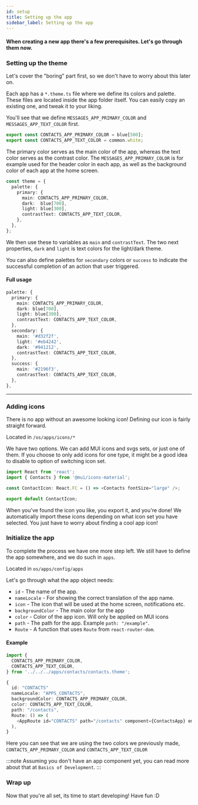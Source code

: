```yaml
---
id: setup
title: Setting up the app
sidebar_label: Setting up the app
---
```


#### When creating a new app there's a few prerequisites. Let's go through them now.

### Setting up the theme
Let's cover the "boring" part first, so we don't have to worry about this later on.

Each app has a `*.theme.ts` file where we define its colors and palette. These files are located inside the app folder itself.
You can easily copy an existing one, and tweak it to your liking.

You'll see that we define `MESSAGES_APP_PRIMARY_COLOR` and `MESSAGES_APP_TEXT_COLOR` first.
```typescript
export const CONTACTS_APP_PRIMARY_COLOR = blue[500];
export const CONTACTS_APP_TEXT_COLOR = common.white;
```
The primary color serves as the main color of the app, whereas the text color serves as the contrast color.
The `MESSAGES_APP_PRIMARY_COLOR` is for example used for the header color in each app, as well as the background color of each app at the home screen.

```typescript
const theme = {
  palette: {
    primary: {
      main: CONTACTS_APP_PRIMARY_COLOR,
      dark:  blue[700],
      light: blue[300],
      contrastText: CONTACTS_APP_TEXT_COLOR,
    },
  },
};
```

We then use these to variables as `main` and `contrastText`. The two next properties, `dark` and `light` is text colors for the light/dark theme.

You can also define palettes for `secondary` colors or `success` to indicate the successful completion of an action that user triggered.

#### Full usage
```typescript
palette: {
  primary: {
    main: CONTACTS_APP_PRIMARY_COLOR,
    dark: blue[700],
    light: blue[300],
    contrastText: CONTACTS_APP_TEXT_COLOR,
  },
  secondary: {
    main: '#d32f2f',
    light: '#eb4242',
    dark: '#941212',
    contrastText: CONTACTS_APP_TEXT_COLOR,
  },
  success: {
    main: '#2196f3',
    contrastText: CONTACTS_APP_TEXT_COLOR,
  },
},
```
--- 

### Adding icons
There is no app without an awesome looking icon! Defining our icon is fairly straight forward.

Located in `/os/apps/icons/*`

We have two options. We can add MUI icons and svgs sets, or just one of them. If you choose to only add icons for one type, it might be a good idea
to disable to option of switching icon set.

```typescript jsx
import React from 'react';
import { Contacts } from '@mui/icons-material';

const ContactIcon: React.FC = () => <Contacts fontSize="large" />;

export default ContactIcon;
```

When you've found the icon you like, you export it, and you're done! We automatically import these icons depending on what icon set you have selected.
You just have to worry about finding a cool app icon!

### Initialize the app
To complete the process we have one more step left. We still have to define the app somewhere, and we do such in `apps`. 

Located in `os/apps/config/apps`

Let's go through what the app object needs:
* ``id`` - The name of the app.
* ``nameLocale`` - For showing the correct translation of the app name.
* ``icon`` - The icon that will be used at the home screen, notifications etc.
* ``backgroundColor`` - The main color for the app
* ``color`` - Color of the app icon. Will only be applied on MUI icons
* ``path`` - The path for the app. Example ``path: "/example"``.
* ``Route`` - A function that uses ``Route`` from ``react-router-dom``.

#### Example
```typescript
import {
  CONTACTS_APP_PRIMARY_COLOR,
  CONTACTS_APP_TEXT_COLOR,
} from '../../../apps/contacts/contacts.theme';
```

```typescript jsx
{
  id: "CONTACTS"
  nameLocale: "APPS_CONTACTS",
  backgroundColor: CONTACTS_APP_PRIMARY_COLOR,
  color: CONTACTS_APP_TEXT_COLOR,
  path: "/contacts", 
  Route: () => (
  	<AppRoute id="CONTACTS" path="/contacts" component={ContactsApp} emitOnOpen={false} />
  ),
}
```

Here you can see that we are using the two colors we previously made, `CONTACTS_APP_PRIMARY_COLOR` and `CONTACTS_APP_TEXT_COLOR`

:::note
Assuming you don't have an app component yet, you can read more about that at `Basics of Development`.
:::

### Wrap up
Now that you're all set, its time to start developing! Have fun :D